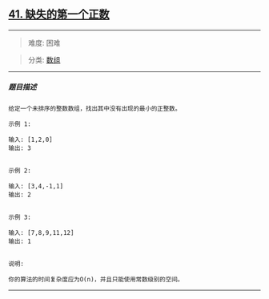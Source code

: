 ## [41. 缺失的第一个正数](https://leetcode-cn.com/problems/first-missing-positive/)

---

> 难度: 困难

> 分类:  [数组](https://leetcode-cn.com/tag/array/) 

---

##### 题目描述

```
给定一个未排序的整数数组，找出其中没有出现的最小的正整数。

示例 1:

输入: [1,2,0]
输出: 3


示例 2:

输入: [3,4,-1,1]
输出: 2


示例 3:

输入: [7,8,9,11,12]
输出: 1


说明:

你的算法的时间复杂度应为O(n)，并且只能使用常数级别的空间。

```

---
